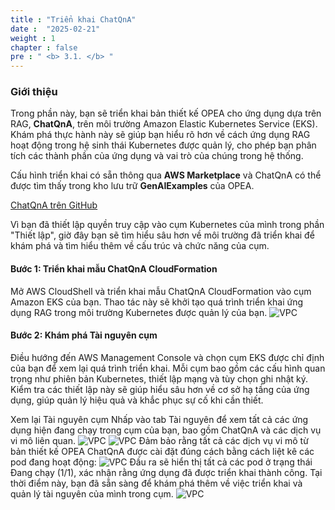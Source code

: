 ```yaml
---
title : "Triển khai ChatQnA"
date :  "2025-02-21" 
weight : 1 
chapter : false
pre : " <b> 3.1. </b> "
---
```

### Giới thiệu
Trong phần này, bạn sẽ triển khai bản thiết kế OPEA cho ứng dụng dựa trên RAG, **ChatQnA**, trên môi trường Amazon Elastic Kubernetes Service (EKS). Khám phá thực hành này sẽ giúp bạn hiểu rõ hơn về cách ứng dụng RAG hoạt động trong hệ sinh thái Kubernetes được quản lý, cho phép bạn phân tích các thành phần của ứng dụng và vai trò của chúng trong hệ thống.

Cấu hình triển khai có sẵn thông qua **AWS Marketplace** và ChatQnA có thể được tìm thấy trong kho lưu trữ **GenAIExamples** của OPEA.

[ChatQnA trên GitHub](https://github.com/opea-project/GenAIExamples/tree/main/ChatQnA)

Vì bạn đã thiết lập quyền truy cập vào cụm Kubernetes của mình trong phần "Thiết lập", giờ đây bạn sẽ tìm hiểu sâu hơn về môi trường đã triển khai để khám phá và tìm hiểu thêm về cấu trúc và chức năng của cụm.

#### Bước 1: Triển khai mẫu ChatQnA CloudFormation
Mở AWS CloudShell và triển khai mẫu ChatQnA CloudFormation vào cụm Amazon EKS của bạn. Thao tác này sẽ khởi tạo quá trình triển khai ứng dụng RAG trong môi trường Kubernetes được quản lý của bạn.
![VPC](/10000/images/2/image020.png)

#### Bước 2: Khám phá Tài nguyên cụm
Điều hướng đến AWS Management Console và chọn cụm EKS được chỉ định của bạn để xem lại quá trình triển khai. Mỗi cụm bao gồm các cấu hình quan trọng như phiên bản Kubernetes, thiết lập mạng và tùy chọn ghi nhật ký. Kiểm tra các thiết lập này sẽ giúp hiểu sâu hơn về cơ sở hạ tầng của ứng dụng, giúp quản lý hiệu quả và khắc phục sự cố khi cần thiết.

Xem lại Tài nguyên cụm
Nhấp vào tab Tài nguyên để xem tất cả các ứng dụng hiện đang chạy trong cụm của bạn, bao gồm ChatQnA và các dịch vụ vi mô liên quan.
![VPC](/10000/images/2/image021.png)
![VPC](/10000/images/2/image022.png)
Đảm bảo rằng tất cả các dịch vụ vi mô từ bản thiết kế OPEA ChatQnA được cài đặt đúng cách bằng cách liệt kê các pod đang hoạt động:
![VPC](/10000/images/2/image023.png)
Đầu ra sẽ hiển thị tất cả các pod ở trạng thái Đang chạy (1/1), xác nhận rằng ứng dụng đã được triển khai thành công. Tại thời điểm này, bạn đã sẵn sàng để khám phá thêm về việc triển khai và quản lý tài nguyên của mình trong cụm.
![VPC](/10000/images/2/image024.png)